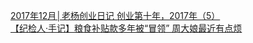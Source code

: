   
[2017年12月│老杨创业日记 创业第十年，2017年（5）](http://www.dianyue.me/archives/912/j7npoq6sbzfkl8gy/)  
[【纪检人·手记】粮食补贴款多年被“冒领” 周大娘最近有点烦](http://www.dianyue.me/archives/773/uoo7deb90z37uisx/)